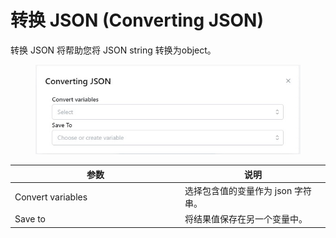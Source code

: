 # 转换 JSON (Converting JSON)

转换 JSON 将帮助您将 JSON string 转换为object。



<figure><img src="../../.gitbook/assets/image (17) (1) (1).png" alt=""><figcaption></figcaption></figure>

<table><thead><tr><th width="258">参数</th><th>说明</th></tr></thead><tbody><tr><td>Convert variables</td><td>选择包含值的变量作为 json 字符串。</td></tr><tr><td>Save to</td><td>将结果值保存在另一个变量中。</td></tr></tbody></table>
